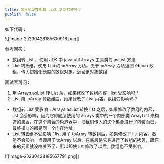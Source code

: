 ```yaml
---
title: 如何实现数组和 List 之间的转换？
publish: false
---
```


如下代码：

![[image-20230428185600918.png]]

参考回答：

- 数组转 List ，使用 JDK 中 java.util.Arrays 工具类的 asList 方法
- List 转数组，使用 List 的 toArray 方法。无参 toArray 方法返回 Object 数组，传入初始化长度的数组对象，返回该对象数组

面试官再问：

1. 用 Arrays.asList 转 List 后，如果修改了数组内容，list 受影响吗？
2. List 用 toArray 转数组后，如果修改了 List 内容，数组受影响吗？

- 数组转 List 受影响：Arrays.asList 转换 list 之后，如果修改了数组的内容，list 会受影响，因为它的底层使用的 Arrays 类中的一个内部类 ArrayList 来构造的集合，在这个集合的构造器中，把我们传入的这个集合进行了包装而已，最终指向的都是同一个内存地址。
- List 转数组不受影响：list 用了 toArray 转数组后，如果修改了 list 内容，数组不会影响，当调用了 toArray 以后，在底层是它是进行了数组的拷贝，跟原来的元素就没啥关系了，所以即使 list 修改了以后，数组也不受影响。

![[image-20230428185657791.png]]
